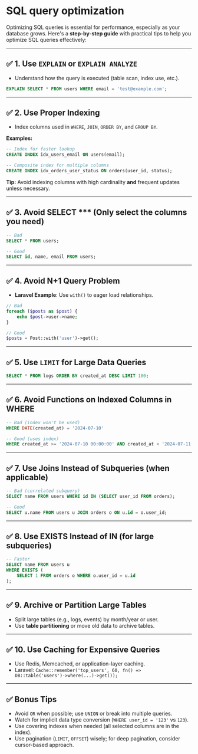 # SQL query optimization

Optimizing SQL queries is essential for performance, especially as your database grows. Here's a **step-by-step guide** with practical tips to help you optimize SQL queries effectively:

---

## ✅ 1. **Use `EXPLAIN` or `EXPLAIN ANALYZE`**

* Understand how the query is executed (table scan, index use, etc.).

```sql
EXPLAIN SELECT * FROM users WHERE email = 'test@example.com';
```

---

## ✅ 2. **Use Proper Indexing**

* Index columns used in `WHERE`, `JOIN`, `ORDER BY`, and `GROUP BY`.

**Examples:**

```sql
-- Index for faster lookup
CREATE INDEX idx_users_email ON users(email);

-- Composite index for multiple columns
CREATE INDEX idx_orders_user_status ON orders(user_id, status);
```

**Tip:** Avoid indexing columns with high cardinality **and** frequent updates unless necessary.

---

## ✅ 3. **Avoid SELECT \*\*\* (Only select the columns you need)**

```sql
-- Bad
SELECT * FROM users;

-- Good
SELECT id, name, email FROM users;
```

---

## ✅ 4. **Avoid N+1 Query Problem**

* **Laravel Example**: Use `with()` to eager load relationships.

```php
// Bad
foreach ($posts as $post) {
    echo $post->user->name;
}

// Good
$posts = Post::with('user')->get();
```

---

## ✅ 5. **Use `LIMIT` for Large Data Queries**

```sql
SELECT * FROM logs ORDER BY created_at DESC LIMIT 100;
```

---

## ✅ 6. **Avoid Functions on Indexed Columns in WHERE**

```sql
-- Bad (index won't be used)
WHERE DATE(created_at) = '2024-07-10'

-- Good (uses index)
WHERE created_at >= '2024-07-10 00:00:00' AND created_at < '2024-07-11 00:00:00'
```

---

## ✅ 7. **Use Joins Instead of Subqueries (when applicable)**

```sql
-- Bad (correlated subquery)
SELECT name FROM users WHERE id IN (SELECT user_id FROM orders);

-- Good
SELECT u.name FROM users u JOIN orders o ON u.id = o.user_id;
```

---

## ✅ 8. **Use EXISTS Instead of IN (for large subqueries)**

```sql
-- Faster
SELECT name FROM users u
WHERE EXISTS (
    SELECT 1 FROM orders o WHERE o.user_id = u.id
);
```

---

## ✅ 9. **Archive or Partition Large Tables**

* Split large tables (e.g., logs, events) by month/year or user.
* Use **table partitioning** or move old data to archive tables.

---

## ✅ 10. **Use Caching for Expensive Queries**

* Use Redis, Memcached, or application-layer caching.
* Laravel: `Cache::remember('top_users', 60, fn() => DB::table('users')->where(...)->get());`

---

## ✅ Bonus Tips

* Avoid `OR` when possible; use `UNION` or break into multiple queries.
* Watch for implicit data type conversion (`WHERE user_id = '123'` vs `123`).
* Use covering indexes when needed (all selected columns are in the index).
* Use pagination (`LIMIT`, `OFFSET`) wisely; for deep pagination, consider cursor-based approach.
